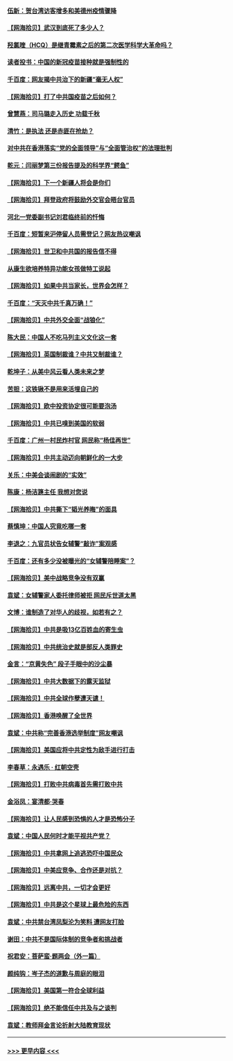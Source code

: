 #### [伍新：贺台湾访客增多和美德州疫情骤降](../pages/nsc993/n12865651.md?t=04091601) 
#### [【网海拾贝】武汉到底死了多少人？](../pages/nsc993/n12863707.md?t=04091601) 
#### [羟氯喹（HCQ）是继青霉素之后的第二次医学科学大革命吗？](../pages/nsc993/n12638564.md?t=04091601) 
#### [读者投书：中国的新冠疫苗接种就是强制性的](../pages/nsc993/n12859932.md?t=04091601) 
#### [千百度：网友揭中共治下的新疆“毫无人权”](../pages/nsc993/n12858385.md?t=04091601) 
#### [【网海拾贝】打了中共国疫苗之后如何？](../pages/nsc993/n12857866.md?t=04091601) 
#### [曾慧燕：司马璐走入历史 功载千秋](../pages/nsc993/n12856996.md?t=04091601) 
#### [清竹：是执法 还是赤匪在抢劫？](../pages/nsc993/n12856952.md?t=04091601) 
#### [对中共在香港落实“党的全面领导”与“全面管治权”的法理批判](../pages/nsc993/n12856929.md?t=04091601) 
#### [乾元：闫丽梦第三份报告提及的科学界“鳄鱼”](../pages/nsc993/n12855985.md?t=04091601) 
#### [【网海拾贝】下一个新疆人将会是你们](../pages/nsc993/n12855864.md?t=04091601) 
#### [【网海拾贝】拜登政府将鼓励外交官会晤台官员](../pages/nsc993/n12853615.md?t=04091601) 
#### [河北一党委副书记刘君临终前的忏悔](../pages/nsc993/n12849420.md?t=04091601) 
#### [千百度：短暂来沪停留人员需登记？网友热议嘲讽](../pages/nsc993/n12853497.md?t=04091601) 
#### [【网海拾贝】世卫和中共国的报告信不得](../pages/nsc993/n12850902.md?t=04091601) 
#### [从康生欲培养特异功能女孩做特工说起](../pages/nsc993/n12849289.md?t=04091601) 
#### [【网海拾贝】如果中共当家长，世界会怎样？](../pages/nsc993/n12848436.md?t=04091601) 
#### [千百度：“天灭中共千真万确！”](../pages/nsc993/n12845659.md?t=04091601) 
#### [【网海拾贝】中共外交全面“战狼化”](../pages/nsc993/n12845607.md?t=04091601) 
#### [陈大民：中国人不吃马列主义文化这一套](../pages/nsc993/n12842496.md?t=04091601) 
#### [【网海拾贝】英国制裁谁？中共又制裁谁？](../pages/nsc993/n12840909.md?t=04091601) 
#### [乾坤子：从美中风云看人类未来之梦](../pages/nsc993/n12840590.md?t=04091601) 
#### [苦胆：这铁锹不是用来活埋自己的](../pages/nsc993/n12839512.md?t=04091601) 
#### [【网海拾贝】欧中投资协定很可能要泡汤](../pages/nsc993/n12835122.md?t=04091601) 
#### [【网海拾贝】中共已嗅到美国的软弱](../pages/nsc993/n12832411.md?t=04091601) 
#### [千百度：广州一村民炸村官 网民称“杨佳再世”](../pages/nsc993/n12832380.md?t=04091601) 
#### [【网海拾贝】中共主动迈向朝鲜化的一大步](../pages/nsc993/n12829887.md?t=04091601) 
#### [关乐：中美会谈闹剧的“实效”](../pages/nsc993/n12826698.md?t=04091601) 
#### [陈康：杨洁篪主任  我想对您说](../pages/nsc993/n12826609.md?t=04091601) 
#### [【网海拾贝】中共撕下“韬光养晦”的面具](../pages/nsc993/n12826459.md?t=04091601) 
#### [蔡慎坤：中国人究竟吃哪一套](../pages/nsc993/n12826010.md?t=04091601) 
#### [李退之：九官员状告女辅警“敲诈”案观感](../pages/nsc993/n12823984.md?t=04091601) 
#### [千百度：还有多少没被曝光的“女辅警陪睡案”？](../pages/nsc993/n12822136.md?t=04091601) 
#### [【网海拾贝】美中战略竞争没有双赢](../pages/nsc993/n12822105.md?t=04091601) 
#### [袁斌：女辅警家人委托律师被拒 网民斥世道太黑](../pages/nsc993/n12822004.md?t=04091601) 
#### [文博：谁制造了对华人的歧视，如若有之？](../pages/nsc993/n12821635.md?t=04091601) 
#### [【网海拾贝】中共是吸13亿百姓血的寄生虫](../pages/nsc993/n12819191.md?t=04091601) 
#### [【网海拾贝】中共统治史就是部反人类罪史](../pages/nsc993/n12816738.md?t=04091601) 
#### [金言：“京黄失色” 段子手眼中的沙尘暴](../pages/nsc993/n12815700.md?t=04091601) 
#### [【网海拾贝】中共大数据下的露天监狱](../pages/nsc993/n12811075.md?t=04091601) 
#### [【网海拾贝】中共全球作孽遭天谴！](../pages/nsc993/n12810258.md?t=04091601) 
#### [【网海拾贝】香港唤醒了全世界](../pages/nsc993/n12809100.md?t=04091601) 
#### [袁斌：中共称“完善香港选举制度”网友嘲讽](../pages/nsc993/n12808994.md?t=04091601) 
#### [【网海拾贝】美国应将中共定性为敌手进行打击](../pages/nsc993/n12806870.md?t=04091601) 
#### [李春草：永遇乐 · 红朝空壳](../pages/nsc993/n12805365.md?t=04091601) 
#### [【网海拾贝】打败中共病毒首先需打败中共](../pages/nsc993/n12803930.md?t=04091601) 
#### [金浴凤：宴清都‧哭春](../pages/nsc993/n12801601.md?t=04091601) 
#### [【网海拾贝】让人民感到恐惧的人才是恐怖分子](../pages/nsc993/n12799347.md?t=04091601) 
#### [袁斌：中国人民何时才能平视共产党？](../pages/nsc993/n12799306.md?t=04091601) 
#### [【网海拾贝】中共拿网上追逃恐吓中国民众](../pages/nsc993/n12796905.md?t=04091601) 
#### [【网海拾贝】中美应竞争、合作还是对抗？](../pages/nsc993/n12794675.md?t=04091601) 
#### [【网海拾贝】远离中共，一切才会更好](../pages/nsc993/n12793572.md?t=04091601) 
#### [【网海拾贝】中共是这个星球上最危险的东西](../pages/nsc993/n12791400.md?t=04091601) 
#### [袁斌：中共禁台湾凤梨沦为笑料 遭网友打脸](../pages/nsc993/n12791335.md?t=04091601) 
#### [谢田：中共不是国际体制的竞争者和挑战者](../pages/nsc993/n12791212.md?t=04091601) 
#### [祝君安：菩萨蛮·题两会（外一篇）](../pages/nsc993/n12786801.md?t=04091601) 
#### [颜纯钩：岑子杰的道歉与周庭的眼泪](../pages/nsc993/n12786775.md?t=04091601) 
#### [【网海拾贝】美国第一符合全球利益](../pages/nsc993/n12786666.md?t=04091601) 
#### [【网海拾贝】绝不能信任中共及与之谈判](../pages/nsc993/n12784266.md?t=04091601) 
#### [袁斌：教师拜金言论折射大陆教育现状](../pages/nsc993/n12783868.md?t=04091601) 

----
#### [ >>> 更早内容 <<< ](../indexes/nsc993-earlier.md)
